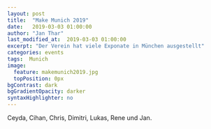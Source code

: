 ```yaml
---
layout: post
title:  "Make Munich 2019"
date:   2019-03-03 01:00:00
author: "Jan Thar"
last_modified_at:  2019-03-03 01:00:00
excerpt: "Der Verein hat viele Exponate in München ausgestellt"
categories: events
tags:  Munich
image:
  feature: makemunich2019.jpg
  topPosition: 0px
bgContrast: dark
bgGradientOpacity: darker
syntaxHighlighter: no
---
```

Ceyda, Cihan, Chris, Dimitri, Lukas, Rene und Jan.
